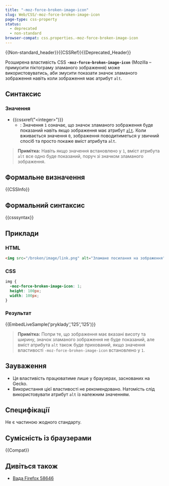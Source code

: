 ```yaml
---
title: "-moz-force-broken-image-icon"
slug: Web/CSS/-moz-force-broken-image-icon
page-type: css-property
status:
  - deprecated
  - non-standard
browser-compat: css.properties.-moz-force-broken-image-icon
---
```


{{Non-standard_header}}{{CSSRef}}{{Deprecated_Header}}

Розширена властивість CSS **`-moz-force-broken-image-icon`** (Mozilla – примусити піктограму зламаного зображення) може використовуватись, аби змусити показати значок зламаного зображення навіть коли зображення має атрибут `alt`.

## Синтаксис

### Значення

- {{cssxref("&lt;integer&gt;")}}
  - : Значення `1` означає, що значок зламаного зображення буде показаний навіть якщо зображення має атрибут [`alt`](/uk/docs/Web/HTML/Element/img#alt). Коли вживається значення `0`, зображення поводитиметься у звичний спосіб та просто покаже вміст атрибута `alt`.

> **Примітка:** Навіть якщо значення встановлено у `1`, вміст атрибута `alt` все одно буде показаний, поруч зі значком зламаного зображення.

## Формальне визначення

{{CSSInfo}}

## Формальний синтаксис

{{csssyntax}}

## Приклади

### HTML

```html
<img src="/broken/image/link.png" alt="Зламане посилання на зображення" />
```

### CSS

```css
img {
  -moz-force-broken-image-icon: 1;
  height: 100px;
  width: 100px;
}
```

### Результат

{{EmbedLiveSample('pryklady','125','125')}}

> **Примітка:** Попри те, що зображення має вказані висоту та ширину, значок зламаного зображення не буде показаний, але вміст атрибута `alt` також буде прихований, якщо значення властивості `-moz-force-broken-image-icon` встановлено у `1`.

## Зауваження

- Ця властивість працюватиме лише у браузерах, заснованих на Gecko.
- Використання цієї властивості не рекомендовано. Натомість слід використовувати атрибут `alt` із належним значенням.

## Специфікації

Не є частиною жодного стандарту.

## Сумісність із браузерами

{{Compat}}

## Дивіться також

- [Вада Firefox 58646](https://bugzil.la/58646)
